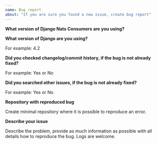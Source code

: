 ```yaml
---
name: Bug report
about: "If you are sure you found a new issue, create bug report"
---
```


<!-- Please provide all the information asked below. Without details it is hard to help you and your issue will be closed. -->

**What version of Django Nats Consumers are you using?**


**What version of Django are you using?**

For example: 4.2

**Did you checked changelog/commit history, if the bug is not already fixed?**

For example: Yes or No

**Did you searched other issues, if the bug is not already fixed?**

For example: Yes or No

**Repository with reproduced bug**

Create minimal repository where it is possible to reproduce an error.

**Describe your issue**

Describe the problem, provide as much information as possible with all details how to reproduce the bug. Logs are welcome.

